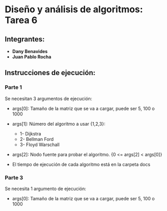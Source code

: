 # Diseño y análisis de algoritmos: Tarea 6

## Integrantes:
* **Dany Benavides**
* **Juan Pablo Rocha**

## Instrucciones de ejecución:
### Parte 1
Se necesitan 3 argumentos de ejecución:
* args[0]: Tamaño de la matriz que se va a cargar, puede ser 5, 100 o 1000
* args[1]: Número del algoritmo a usar {1,2,3}:
   * 1- Dijkstra
   * 2- Bellman Ford
   * 3- Floyd Warschall
* args[2]: Nodo fuente para probar el algoritmo. {0 <= args[2] < args[0]}

* El tiempo de ejecución de cada algoritmo está en la carpeta docs

### Parte 3
Se necesita 1 argumento de ejecución:
* args[0]: Tamaño de la matriz que se va a cargar, puede ser 5, 100 o 1000